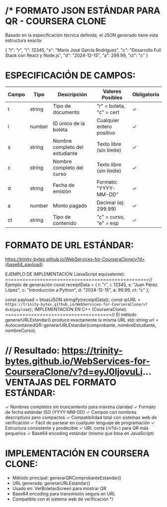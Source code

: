 ﻿/*
FORMATO JSON ESTÁNDAR PARA QR - COURSERA CLONE
===============================================

Basado en la especificación técnica definida, el JSON generado tiene esta estructura exacta:

{
  "t": "r",
  "i": 12345,
  "s": "María José García Rodríguez",
  "c": "Desarrollo Full Stack con React y Node.js",
  "d": "2024-12-15",
  "a": 299.99,
  "ct": "c"
}

ESPECIFICACIÓN DE CAMPOS:
========================

Campo | Tipo    | Descripción                    | Valores Posibles           | Obligatorio
------|---------|--------------------------------|----------------------------|------------
t     | string  | Tipo de documento             | "r" = boleta, "c" = cert   | ✓
i     | number  | ID único de la boleta         | Cualquier entero positivo  | ✓
s     | string  | Nombre completo del estudiante | Texto libre (sin límite)   | ✓
c     | string  | Nombre completo del curso     | Texto libre (sin límite)   | ✓
d     | string  | Fecha de emisión              | Formato: "YYYY-MM-DD"      | ✓
a     | number  | Monto pagado                  | Decimal (ej: 299.99)       | ✓
ct    | string  | Tipo de contenido             | "c" = curso, "e" = esp     | ✓

FORMATO DE URL ESTÁNDAR:
=======================
https://trinity-bytes.github.io/WebServices-for-CourseraClone/v?d={base64_payload}

EJEMPLO DE IMPLEMENTACIÓN (JavaScript equivalente):
==================================================// Ejemplo de generación
const receiptData = {
  t: "r",
  i: 12345,
  s: "Juan Pérez López",
  c: "Introducción a Python",
  d: "2024-12-15",
  a: 99.99,
  ct: "c"
};

const payload = btoa(JSON.stringify(receiptData));
const qrURL = `https://trinity-bytes.github.io/WebServices-for-CourseraClone/v?d=${payload}`;
IMPLEMENTACIÓN EN C++ (CourseraClone):
=====================================// El método generarURLEstandar() produce exactamente la misma URL
std::string url = AutocontainedQR::generarURLEstandar(comprobante, nombreEstudiante, nombreCurso);

// Resultado: https://trinity-bytes.github.io/WebServices-for-CourseraClone/v?d=eyJ0IjovuLi...
VENTAJAS DEL FORMATO ESTÁNDAR:
=============================
✓ Nombres completos sin truncamiento para máxima claridad
✓ Formato de fecha estándar ISO (YYYY-MM-DD)
✓ Campos con nombres descriptivos pero compactos
✓ Compatibilidad total con sistemas web de verificación
✓ Fácil de parsear en cualquier lenguaje de programación
✓ Estructura consistente y predecible
✓ URL corta (/v?d=) para QR más pequeños
✓ Base64 encoding estándar (mismo que btoa en JavaScript)

IMPLEMENTACIÓN EN COURSERA CLONE:
===============================
- Método principal: generarQRComprobanteEstandar()
- URL generada: generarURLEstandar()
- Usado en: VerBoletasScreen para mostrar QR
- Base64 encoding para transmisión segura en URL
- Compatible con el sistema web de verificación
*/